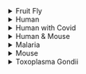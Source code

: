 
<details><summary>Fruit Fly</summary>
<details><summary>BDGP6</summary>
path: /nfs/cellgeni/STAR/fruit_fly/BDGP6/index
</details>
</details>

<details><summary>Human</summary>
<details><summary>2020A</summary>
path: /nfs/cellgeni/STAR/human/2020A/index
</details>

<details><summary>2020A Full</summary>
path: /nfs/cellgeni/STAR/human/2020A-full/index
</details>

<details><summary>2020A plus Plasmodium_Falciparum.EPr1.37 </summary>
path: /nfs/cellgeni/STAR/human/2020A_plus_Pf_3D7/index
</details>

<details><summary>2020A plus GCA_000149715.2_TGGT1_genomic.</summary>
path: /nfs/cellgeni/STAR/human/2020A_plus_Tg_GT1/index
</details>

<details><summary>Gencode v19 Full</summary>
path: /nfs/cellgeni/STAR/human/Gencode_v19_full/index
</details>

<details><summary>Gencode v37 Full</summary>
path: /nfs/cellgeni/STAR/human/Gencode_v37_full/index
</details>

<details><summary>GRCh38-1.2.0</summary>
path: /nfs/cellgeni/STAR/human/GRCh38-1.2.0/index
</details>

<details><summary>GRCh38-3.0.0</summary>
path: /nfs/cellgeni/STAR/human/GRCh38-3.0.0/index
</details>

<details><summary>GRCh38-3.0.0 plus 3D7</summary>
path: /nfs/cellgeni/STAR/human/GRCh38-3.0.0_plus_3D7/index
</details>

<details><summary>hg19-1.2.0</summary>
path: /nfs/cellgeni/STAR/human/hg19-1.2.0
note: No STAR index built yet
</details>

<details><summary>hg19-3.0.0</summary>
path: /nfs/cellgeni/STAR/human/hg19-3.0.0
note: No STAR index built yet
</details>

<details><summary>T2T</summary>
path: /nfs/cellgeni/STAR/human/T2T/index
</details>

</details>


<details><summary>Human with Covid</summary>
  
<details><summary>GRCh38 Plus SARSCoV2</summary>
path: /nfs/cellgeni/STAR/human_covid/GRCh38_plus_SARSCoV2/index
</details>

</details>



<details><summary>Human & Mouse</summary>

<details><summary>GRCh38-3.1.0</summary>
path: /nfs/cellgeni/STAR/human_mouse/GRCh38-3.1.0/index
</details>

</details>


<details><summary>Malaria</summary>

<details><summary>3D7</summary>
path: /nfs/cellgeni/STAR/malaria/3D7/index
</details>

</details>


<details><summary>Mouse</summary>

<details><summary>2020A</summary>
path: /nfs/cellgeni/STAR/mouse/2020A/index
</details>

<details><summary>2020A Full</summary>
path: /nfs/cellgeni/STAR/mouse/2020A-full/index
</details>

<details><summary>1.2.0</summary>
path: /nfs/cellgeni/STAR/mouse/1.2.0/index
</details>

<details><summary>2.1.0</summary>
path: /nfs/cellgeni/STAR/mouse/2.1.0/index
</details>

<details><summary>3.0.0</summary>
path: /nfs/cellgeni/STAR/mouse/3.0.0/index
</details>

</details>


<details><summary>Toxoplasma Gondii</summary>

<details><summary>gt1_gca_00149715</summary>
path: /nfs/cellgeni/STAR/Toxoplasma_gondii/gt1_gca_00149715/index
</details>

</details>


